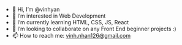 - 👋 Hi, I’m @vinhyan
- 👀 I’m interested in Web Development
- 🌱 I’m currently learning HTML, CSS, JS, React
- 💞️ I’m looking to collaborate on any Front End beginner projects :)
- 📫 How to reach me: vinh.nhan126@gmail.com

<!---
vinhyan/vinhyan is a ✨ special ✨ repository because its `README.md` (this file) appears on your GitHub profile.
You can click the Preview link to take a look at your changes.
--->
